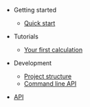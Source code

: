 <!-- docs/_sidebar.md -->

- Getting started
    - [Quick start](/)

- Tutorials
    - [Your first calculation](tutorial.md)

- Development
    - [Project structure](development.md)
    - [Command line API](commandlineapi.md)


- [API](api.md)
